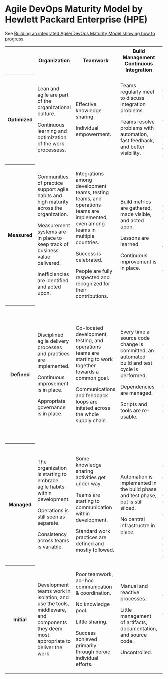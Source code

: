 # Agile DevOps Maturity Model by Hewlett Packard Enterprise (HPE)

See [Building an integrated Agile/DevOps Maturity Model showing how to progress](
https://community.hpe.com/t5/Cloud-Source/Building-an-integrated-Agile-DevOps-Maturity-Model-showing-how/ba-p/6796526)

<table>

<tr>
<th></th>
<th>Organization</th>
<th>Teamwork</th>
<th>Build Management Continuous Integration</th>
<th>Continuous Delivery and Deployment</th>
<th>Lifecycle Management & Compliance</th>
<th>Testing</th>
<th>Data & Integration Management</th>
</tr>

<tr>

<th>Optimized</th>

<td>
<p>Lean and agile are part of the organizational culture.</p>
<p>Continuous learning and optimization of the work processess.</p>
</td>

<td>
<p>Effective knowledge sharing.</p>
<p>Individual empowerment.</p>
</td>

<td>
<p>Teams regularly meet to discuss integration problems.</p>
<p>Teams resolve problems with automation, fast feedback, and better visibility.</p>
</td>

<td>
<p>Environments are managed effectively.</p>
<p>Provisioning is fully automated.</p>
<p>Standard topologies are available for common components.</p>
</td>

<td>
<p>Full portfolio and lifecycle management are in place, and integrate user requirements, development, testing, staging, and production.</p>
</td>

<td>
<p>Testing is fully automated.</p>
<p>Production rollbacks are rare.</p>
<p>Defects are found and fixed immediately.</p>
</td>

<td>
<p>Release-to-release feedback loop of database and ingration performance and deployment processes.</p>
</td>

</tr>

<tr>

<th>Measured</th>

<td>
<p>Communities of practice support agile habits and high maturity across the organization.</p>
<p>Measurement systems are in place to keep track of business value delivered.</p>
<p>Inefficiencies are identified and acted upon.</p>
</td>

<td>
<p>Integrations among development teams, testing teams, and operations teams are implemented, even among teams in multiple countries.</p>
<p>Success is celebrated.</p>
<p>People are fully respected and recognized for their contributions.</p>
</td>

<td>
<p>Build metrics are gathered, made visible, and acted upon.</p>
<p>Lessons are learned.</p>
<p>Continuous improvement is in place.</p>
</td>

<td>
<p>Deployments are orchestrated and managed.</p>
<p>Release processes are tested.</p>
<p>Rollback processes are tested.</p>
</td>

<td>
<p>Environmental health and application health are monitored and proactively managed.</p>
<p>Cycle times are monitored.</p>
</td>

<td>
<p>Quality metrics and trends are tracked.</p>
<p>Non-functional requirements are defined and measured.</p>
</td>

<td>
<p>Database upgrades and rollbacks are tested with every deployment.</p>
<p>Database performance is monitored and optimized.</p>
<p>Integration is performed by using message queues, enabling scale-up and scale-down.</p>
</td>

</tr>

<tr>

<th>Defined</th>

<td>
<p>Disciplined agile delivery processes and practices are implemented.</p>
<p>Continuous improvement is in place.</p>
<p>Appropriate governance is in place.</p>
</td>

<td>
<p>Co-located development, testing, and operations teams are starting to work together towards a common goal.</p>
<p>Communications and feedback loops are initated across the whole supply chain.</p>
</td>

<td>
<p>Every time a source code change is committed, an automated build and test cycle is performed.</p>
<p>Dependencies are managed.</p>
<p>Scripts and tools are re-usable.</p>
</td>

<td>
<p>Software is deployed using a fully-automated, self-service process.</p>
<p>Same deployment process is used for every environment.</p>
</td>

<td>
<p>Lean portforlio management.</p>
<p>Change management and approval processes are in place and enforced.</p>
</td>

<td>
<p>Automated unit tests.</p>
<p>Automated acceptance tests.</p>
<p>Testing is part of the devleopment process.</p>
<p>Feedback loops are in place.</p>
<p>Continuous improvement is measured and managed.</p>
</td>

<td>
<p>Databases and integrations are included in the deployment process.</p>
</td>

</tr>

<tr>

<th>Managed</th>

<td>
<p>The organization is starting to embrace agile habits within development.</p>
<p>Operations is still seen as separate.</p>
<p>Consistency across teams is variable.</p>
</td>

<td>
<p>Some knowledge sharing activities get under way.</p>
<p>Teams are starting to communication within development.</p>
<p>Standard work practices are defined and mostly followed.</p>
</td>

<td>
<p>Automation is implemented in the build phase and test phase, but is still siloed.</p>
<p>No central infrastructre in place.</p>
</td>

<td>
<p>Deployment is partially automated to some environments.</p>
<p>Some environments can be provisioned automatically.</p>
<p>Some middleware and database components are provided centrally.</p>
</td>

<td>
<p>Lifecycle management is painful and infrequent but releases are reliable.</p>
<p>There is limited traceability from requirement to release.</p>
<p>Quality is improving.</p>
</td>

<td>
<p>Test scripts and test data are generated as part of the development process.</p>
<p>Test scripst and test data are used for automating some tests.</p>
</td>

<td>
<p>Database changes are done through the use of automated scripts with versions associated to applications.</p>
<p>An Enterprise Application Integration bus is implemented to facilitate integration.</p>
</td>

</tr>

<tr>

<th>Initial</th>

<td>
<p>Development teams work in isolation, and use the tools, middleware, and components they deem most appropriate to deliver the work.</td>
</td>

<td>
<p>Poor teamwork, ad-hoc communication & coordination.</p>
<p>No knowledge pool.</p>
<p>Little sharing.</p>
<p>Success achieved primarily through heroic individual efforts.</p>
</td>

<td>
<p>Manual and reactive processes.</p>
<p>Little management of artifacts, documentation, and source code.</p>
<p>Uncontrolled.</p>
</td>

<td>
<p>Software is deployed manually, using environment-specific binaries.</p>
<p>Environment is provisioned manually.</p>
</td>

<td>
<p>Infrequent and unreliable releases.</p>
<p>Manual application lifecycle.</p>
<p>Software quality turns out to be variable.</p>
</td>

<td>
<p>Manual testing.</p>
<p>No test scripts.</p>
<p>Typically done after development.</p>
</td>

<td>
<p>Data migrations are performed manually.</p>
<p>Integration is ad-hoc and often point-to-point.</p>
</td>

</tr>

</table>
